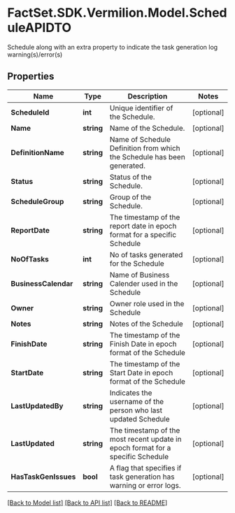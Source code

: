 # FactSet.SDK.Vermilion.Model.ScheduleAPIDTO
Schedule along with an extra property to indicate the task generation log warning(s)/error(s)

## Properties

Name | Type | Description | Notes
------------ | ------------- | ------------- | -------------
**ScheduleId** | **int** | Unique identifier of the Schedule. | [optional] 
**Name** | **string** | Name of the Schedule. | [optional] 
**DefinitionName** | **string** | Name of Schedule Definition from which the Schedule has been generated. | [optional] 
**Status** | **string** | Status of the Schedule. | [optional] 
**ScheduleGroup** | **string** | Group of the Schedule. | [optional] 
**ReportDate** | **string** | The timestamp of the report date in epoch format for a specific Schedule | [optional] 
**NoOfTasks** | **int** | No of tasks generated for the Schedule | [optional] 
**BusinessCalendar** | **string** | Name of Business Calender used in the Schedule | [optional] 
**Owner** | **string** | Owner role used in the Schedule | [optional] 
**Notes** | **string** | Notes of the Schedule | [optional] 
**FinishDate** | **string** | The timestamp of the Finish Date in epoch format of the Schedule | [optional] 
**StartDate** | **string** | The timestamp of the Start Date in epoch format of the Schedule | [optional] 
**LastUpdatedBy** | **string** | Indicates the username of the person who last updated Schedule | [optional] 
**LastUpdated** | **string** | The timestamp of the most recent update in epoch format for a specific Schedule | [optional] 
**HasTaskGenIssues** | **bool** | A flag that specifies if task generation has warning or error logs. | [optional] 

[[Back to Model list]](../README.md#documentation-for-models) [[Back to API list]](../README.md#documentation-for-api-endpoints) [[Back to README]](../README.md)

